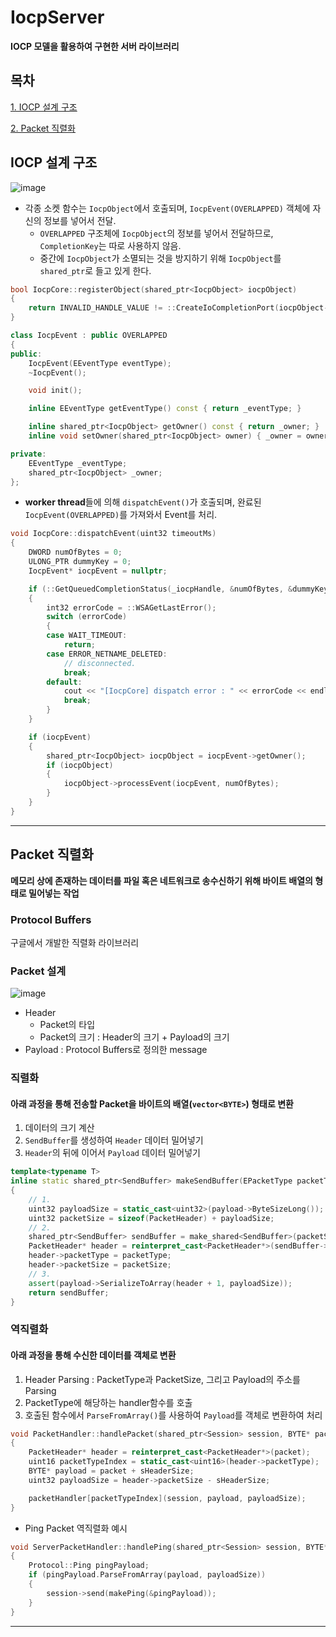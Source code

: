 # IocpServer
**IOCP 모델을 활용하여 구현한 서버 라이브러리**

## 목차
[1. IOCP 설계 구조](#iocp-설계-구조)

[2. Packet 직렬화](#packet-직렬화)

## IOCP 설계 구조
![image](https://github.com/Wseop/IocpServer/assets/18005580/ec0cb6a6-e8f9-40a7-bfcc-2b6ed18687bc)
- 각종 소켓 함수는 `IocpObject`에서 호출되며, `IocpEvent(OVERLAPPED)` 객체에 자신의 정보를 넣어서 전달.
  - `OVERLAPPED` 구조체에 `IocpObject`의 정보를 넣어서 전달하므로, `CompletionKey`는 따로 사용하지 않음.
  - 중간에 `IocpObject`가 소멸되는 것을 방지하기 위해 `IocpObject`를 `shared_ptr`로 들고 있게 한다.
```cpp
bool IocpCore::registerObject(shared_ptr<IocpObject> iocpObject)
{
	return INVALID_HANDLE_VALUE != ::CreateIoCompletionPort(iocpObject->getHandle(), _iocpHandle, 0, 0);
}
```
```cpp
class IocpEvent : public OVERLAPPED
{
public:
	IocpEvent(EEventType eventType);
	~IocpEvent();

	void init();

	inline EEventType getEventType() const { return _eventType; }

	inline shared_ptr<IocpObject> getOwner() const { return _owner; }
	inline void setOwner(shared_ptr<IocpObject> owner) { _owner = owner; }

private:
	EEventType _eventType;
	shared_ptr<IocpObject> _owner;
};
```
- **worker thread**들에 의해 `dispatchEvent()`가 호출되며, 완료된 `IocpEvent(OVERLAPPED)`를 가져와서 Event를 처리.
```cpp
void IocpCore::dispatchEvent(uint32 timeoutMs)
{
	DWORD numOfBytes = 0;
	ULONG_PTR dummyKey = 0;
	IocpEvent* iocpEvent = nullptr;

	if (::GetQueuedCompletionStatus(_iocpHandle, &numOfBytes, &dummyKey, reinterpret_cast<LPOVERLAPPED*>(&iocpEvent), timeoutMs) == false)
	{
		int32 errorCode = ::WSAGetLastError();
		switch (errorCode)
		{
		case WAIT_TIMEOUT:
			return;
		case ERROR_NETNAME_DELETED:
			// disconnected.
			break;
		default:
			cout << "[IocpCore] dispatch error : " << errorCode << endl;
			break;
		}
	}

	if (iocpEvent)
	{
		shared_ptr<IocpObject> iocpObject = iocpEvent->getOwner();
		if (iocpObject)
		{
			iocpObject->processEvent(iocpEvent, numOfBytes);
		}
	}
}
```

<hr>

## Packet 직렬화
**메모리 상에 존재하는 데이터를 파일 혹은 네트워크로 송수신하기 위해 바이트 배열의 형태로 밀어넣는 작업**
### Protocol Buffers
구글에서 개발한 직렬화 라이브러리
### Packet 설계
![image](https://github.com/Wseop/IocpServer/assets/18005580/fc5d4189-b753-4b55-8347-7f2c08ca6765)
- Header
  - Packet의 타입
  - Packet의 크기 : Header의 크기 + Payload의 크기
- Payload : Protocol Buffers로 정의한 message <br>
### 직렬화
#### 아래 과정을 통해 전송할 Packet을 바이트의 배열(`vector<BYTE>`) 형태로 변환
1. 데이터의 크기 계산
2. `SendBuffer`를 생성하여 `Header` 데이터 밀어넣기
3. `Header`의 뒤에 이어서 `Payload` 데이터 밀어넣기
```cpp
template<typename T>
inline static shared_ptr<SendBuffer> makeSendBuffer(EPacketType packetType, T* payload)
{
	// 1.
	uint32 payloadSize = static_cast<uint32>(payload->ByteSizeLong());
	uint32 packetSize = sizeof(PacketHeader) + payloadSize;
	// 2.
	shared_ptr<SendBuffer> sendBuffer = make_shared<SendBuffer>(packetSize);
	PacketHeader* header = reinterpret_cast<PacketHeader*>(sendBuffer->getBuffer());
	header->packetType = packetType;
	header->packetSize = packetSize;
	// 3.
	assert(payload->SerializeToArray(header + 1, payloadSize));
	return sendBuffer;
}
```
### 역직렬화
#### 아래 과정을 통해 수신한 데이터를 객체로 변환
1. Header Parsing : PacketType과 PacketSize, 그리고 Payload의 주소를 Parsing
2. PacketType에 해당하는 handler함수를 호출
3. 호출된 함수에서 `ParseFromArray()`를 사용하여 `Payload`를 객체로 변환하여 처리
```cpp
void PacketHandler::handlePacket(shared_ptr<Session> session, BYTE* packet)
{
	PacketHeader* header = reinterpret_cast<PacketHeader*>(packet);
	uint16 packetTypeIndex = static_cast<uint16>(header->packetType);
	BYTE* payload = packet + sHeaderSize;
	uint32 payloadSize = header->packetSize - sHeaderSize;

	packetHandler[packetTypeIndex](session, payload, payloadSize);
}
```
- Ping Packet 역직렬화 예시
```cpp
void ServerPacketHandler::handlePing(shared_ptr<Session> session, BYTE* payload, uint32 payloadSize)
{
	Protocol::Ping pingPayload;
	if (pingPayload.ParseFromArray(payload, payloadSize))
	{
		session->send(makePing(&pingPayload));
	}
}
```

<hr>
